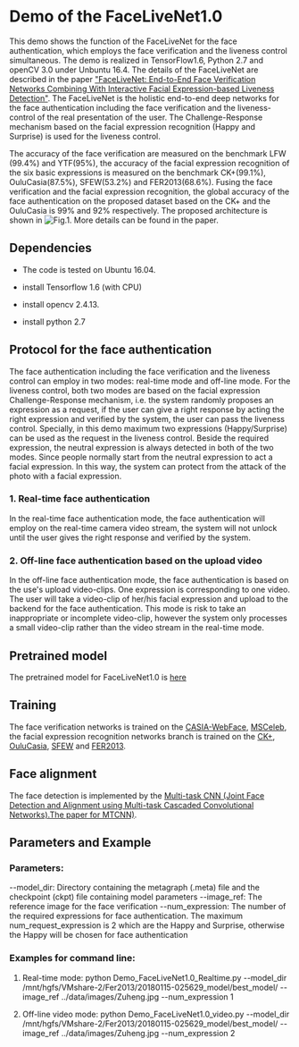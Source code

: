 # Demo of the FaceLiveNet1.0 
This demo shows the function of the FaceLiveNet for the face authentication, which employs the face verification and the liveness control simultaneous. The demo is realized in TensorFlow1.6, Python 2.7 and openCV 3.0 under Unbuntu 16.4. The details of the FaceLiveNet are described in the paper
["FaceLiveNet: End-to-End Face Verification Networks Combining With Interactive Facial Expression-based Liveness Detection"](https://www.researchgate.net/publication/325229686_FaceLiveNet_End-to-End_Face_Verification_Networks_Combining_With_Interactive_Facial_Expression-based_Liveness_Detection). The FaceLiveNet is the holistic end-to-end deep networks for the face authentication including the face verification and the liveness-control of the real presentation of the user. The Challenge-Response mechanism based on the facial expression recognition (Happy and Surprise) is used for the liveness control.

The accuracy of the face verification are measured on the benchmark LFW (99.4%) and YTF(95%), the accuracy of the facial expression recognition of the six basic expressions is measured on the benchmark CK+(99.1%), OuluCasia(87.5%), SFEW(53.2%) and FER2013(68.6%). Fusing the face verification and the facial expression recognition, the global accuracy of the face authentication on the proposed dataset based on the CK+ and the OuluCasia is 99% and 92% respectively. The proposed architecture is shown in ![Fig.1](https://github.com/zuhengming/face_recognition/blob/master/figs/fig1.png). More details can be found in the paper. 

## Dependencies
- The code is tested on Ubuntu 16.04.

- install Tensorflow 1.6 (with CPU)

- install opencv 2.4.13.

- install python 2.7

## Protocol for the face authentication
The face authentication including the face verification and the liveness control can employ in two modes: real-time mode and off-line mode. For the liveness control, both two modes are based on the facial expression Challenge-Response mechanism, i.e. the system randomly proposes an expression as a request, if the user can give a right response by acting the right expression and verified by the system, the user can pass the liveness control. Specially, in this demo maximum two expressions (Happy/Surprise) can be used as the request in the liveness control. Beside the required expression, the neutral expression is always detected in both of the two modes. Since people normally start from the neutral expression to act a facial expression. In this way, the system can protect from the attack of the photo with a facial expression.

### 1. Real-time face authentication 
In the real-time face authentication mode, the face authentication will employ on the real-time camera video stream, the system will not unlock until the user gives the right response and verified by the system. 

### 2. Off-line face authentication based on the upload video
In the off-line face authentication mode, the face authentication is based on the use's upload video-clips. One expression is corresponding to one video. The user will take a video-clip of her/his facial expression and upload to the backend for the face authentication.  This mode is risk to take an inappropriate or incomplete video-clip, however the system only processes a small video-clip rather than the video stream in the real-time mode.
 
## Pretrained model
The pretrained model for FaceLiveNet1.0 is [here](https://drive.google.com/file/d/1B-ZRtWk1UoAQXHTewhKV5UPvwP3L102X/view?usp=sharing)


## Training
The face verification networks is trained on the [CASIA-WebFace](http://www.cbsr.ia.ac.cn/english/CASIA-WebFace-Database.html), [MSCeleb](https://www.msceleb.org/), the facial expression recognition networks branch is trained on the  [CK+](http://www.consortium.ri.cmu.edu/ckagree/), [OuluCasia](http://www.cse.oulu.fi/CMV/Downloads/Oulu-CASIA), [SFEW](https://computervisiononline.com/dataset/1105138659) and [FER2013](https://www.kaggle.com/c/challenges-in-representation-learning-facial-expression-recognition-challenge/data). 



## Face alignment
The face detection is implemented by the [Multi-task CNN (Joint Face Detection and Alignment using Multi-task Cascaded Convolutional Networks).The paper for MTCNN)](https://kpzhang93.github.io/MTCNN_face_detection_alignment/index.html).


## Parameters and Example
### Parameters:

--model_dir: Directory containing the metagraph (.meta) file and the checkpoint (ckpt) file containing model parameters
--image_ref: The reference image for the face verification
--num_expression: The number of the required expressions for face authentication. The maximum num_request_expression is 2 which are the Happy and Surprise, otherwise the Happy will be chosen for face authentication	

### Examples for command line:

1. Real-time mode:
python Demo_FaceLiveNet1.0_Realtime.py --model_dir /mnt/hgfs/VMshare-2/Fer2013/20180115-025629_model/best_model/ --image_ref ../data/images/Zuheng.jpg --num_expression 1

2. Off-line video mode:
python Demo_FaceLiveNet1.0_video.py --model_dir /mnt/hgfs/VMshare-2/Fer2013/20180115-025629_model/best_model/ --image_ref ../data/images/Zuheng.jpg --num_expression 2


